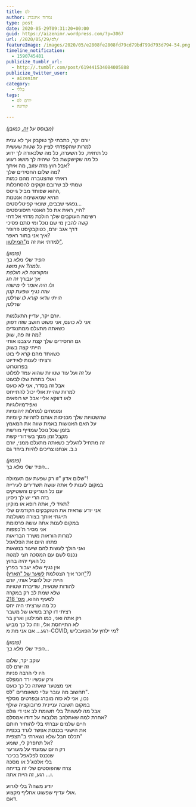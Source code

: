 ```yaml
---
title: לס
author: נמרוד איזנברג
type: post
date: 2020-05-29T09:31:20+00:00
guid: https://aizenimr.wordpress.com/?p=3067
url: /2020/05/29/לס/
featureImage: /images/2020/05/e2808fe2808fd79cd79bd799d793d794-54.png
timeline_notification:
  - 1590745481
publicize_tumblr_url:
  - http://.tumblr.com/post/619441534084005888
publicize_twitter_user:
  - aizenimr
category:
  - כללי
tags:
  - יורם לס
  - קורונה

---
```

_(מבוסס על [זה,][1] כמובן)_

<span lang="he-IL">יורם יקר</span><span lang="en-US">, </span><span lang="he-IL">כתבתי לך טוקבק אך לא ענית</span>  
<span lang="he-IL">למרות שהקפדתי לציין כל שטות שעשית</span>  
<span lang="he-IL">כל תחזית</span><span lang="en-US">, </span><span lang="he-IL">כל השערה</span><span lang="en-US">, </span><span lang="he-IL">כל מה שלכאורה לך ידוע</span>  
<span lang="he-IL">כל מה שקישקשת בלי שיהיה לך מושג רעוע</span>  
<span lang="he-IL">אבל חוץ מזה עזוב</span><span lang="en-US">, </span><span lang="he-IL">מה איתך</span><span lang="en-US">?</span>  
<span lang="he-IL">מה שלום החסידים שלך</span><span lang="en-US">?</span>  
<span lang="he-IL">ראיתי ש</span><span lang="he-IL">הצטברה מהם כמות</span>  
<span lang="he-IL">שמתי לב שרובם זקוקים להסתכלות<br /> ההוא שפוחד מביל גייטס,<br /> ההיא שמאשימה אנטנות<br /> נפגעי שבבים, שונאי קפיטליסטים&#8230;<br /> היי, ראית את כל האנטי חיסוניסטים?<br /> רשימת העוקבים שלך הולכת מדחי אל דחי<br /> קשה להבין מי שם נוכל ומי סתם פסיכי</span>  
דרך אגב יורם, כטוקבקיסט פרופר  
איך אני בתור ראפר?  
למדתי את זה מ["המילטון"][2].

<span lang="he-IL"><em>(פזמון)</em><br /> <em>הפיד שלי מלא בך</em></span>  
<span lang="he-IL"><em>ולמה</em></span><span lang="en-US"><em>? </em></span><span lang="he-IL"><em>אין מושג</em></span><span lang="en-US"><em>.</em></span>  
<span lang="he-IL"><em>והקורונה לא חולפת</em></span>  
<span lang="he-IL"><em>אך עבורך זה חג</em></span>  
<span lang="he-IL"><em>ולו היה אומר לי מישהו</em></span>  
<span lang="he-IL"><em>שזה נגיף שפעת קטן</em></span>  
<span lang="he-IL"><em>הייתי וודאי קורא לו שרלטן</em></span>  
<span lang="he-IL"><em>שרלטן</em></span>

יורם יקר, עדיין התעלמות.  
אני לא כועס, אני פשוט חושב שזה דפוק  
כשאתה מתעלם ממתנגדים  
מה זה פה, שוק?  
גם החסידים שלך קצת עיצבנו אותי  
הייתי קצת בשוק  
כשאחד מהם קרא לי בוט  
ורציתי לענות לאידיוט  
בפרוטרוט  
על זה ועל עוד שטויות שהוא עמד לפלוט  
ואולי בתחת שלו לבעוט  
אבל זה בסדר, אני לא כועס  
למרות שהיית אולי יכול להתייחס  
לאו דווקא אליי אבל יש רופאים  
ואפידמיולוגיות  
ומומחים למחלות זיהומיות  
שהשטויות שלך מכניסות אותם לתהיות קיומיות  
על האם האנושות באמת שווה את המאמץ  
בזמן שכל נוכל שמזייף מורשת  
מקבל זמן מסך בשידורי קשת  
<span lang="he-IL">זה מתחיל להעליב כשאתה מתעלם ממני, יורם<br /> נ.ב. אנחנו צריכים להיות ביחד גם</span>

<span lang="he-IL"><em>(פזמון)</em><br /> <em>הפיד שלי מלא בך</em></span>_&#8230;_

שלום אדון "זו רק שפעת עם תעמולה"!  
במקום לענות לי אתה עושה תשדירים לעירייה  
עם כל הטריקים והשטיקים  
בזה הרי יש לך ניסיון  
תגיד לי, אתה רופא או מוקיון?  
אני יודע שראית את הטוקבקים הקודמים שלי  
תייגתי אותך בצורה מושלמת  
במקום לענות אתה עושה פרסומת  
אני מסיר ת'כפפות  
למרות הוראות משרד הבריאות  
פתחו היום את הפלאפל  
ואני הולך לעשות להם שיעור בנשאות  
נכנס לשם עם המסכה חצי למטה  
כל האף יהיה בחוץ  
אין נגיף שלא יעבור בפרץ  
(זוכר איך הצטלמת [לשער של "הארץ"][3]?)  
היית יכול להציל אותי, יורם  
להודות שטעית, שדיברת שטויות  
שלא שמת לב רק במקרה  
לסעיף ההוא, [מס' 218][4]  
כל מה שרציתי היה יחס  
רציתי דו קרב בשיאו של משבר  
רק אתה ואני, כמו המילטון וארון בר  
לא התייחסת אלי, וזה כל כך מביש  
רגע&#8230; אם אני מת מ-COVID, מי ילחץ על הפאבליש?

<span lang="he-IL"><em>(פזמון)</em><br /> <em>הפיד שלי מלא בך</em></span>_&#8230;_

עוקב יקר, שלום  
זה יורם לס  
היו לי הרבה פניות  
ורק עכשיו ירד המפלס  
אני מצטער שאתה כל כך כועס  
תחשוב מה עובר עליי כשאומרים "לס".  
נכון, אני לא כזה מוברג ובפרטים מסלף  
במקום תשובה עניינית פרובוקציה שולף  
אבל מה לעשות? בלי תשומת לב אני די גולם  
אחרת למה שאתלהב מלנבוח על דודו אמסלם?  
חיים שלמים עברתי בלי להותיר חותם  
את הישגיי בכנסת אפשר לגרד בכפית  
תכלס חבל שלא נשארתי ב"תצפית"  
אל תתפרק לי, שומע?  
רק היום שמעתי על מעורער  
שנכנס לפלאפל בכיכר  
בלי אלכוג'ל או מסכה  
צרח שהפוסטים שלי זה בדיחה  
ו&#8230; רגע, זה היית אתה.

יודע משהו? בלי לגרוע  
אולי עדיף שפשוט אחליף מקצוע.  
דאם.

 [1]: https://youtu.be/gOMhN-hfMtY
 [2]: /2019/08/22/%d7%94%d7%95%d7%90-%d7%95%d7%94%d7%99%d7%90-50/
 [3]: https://www.haaretz.co.il/gallery/television/.premium-MAGAZINE-1.8859817
 [4]: https://he.wikisource.org/wiki/%D7%97%D7%95%D7%A7_%D7%94%D7%A2%D7%95%D7%A0%D7%A9%D7%99%D7%9F#%D7%A1%D7%A2%D7%99%D7%A3_218